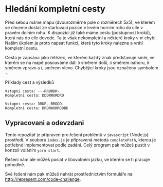 # Hledání kompletní cesty
Před sebou máme mapu (dvourozměrné pole o rozměrech 5x5), ve kterém se chceme dostat ze startovací pozice v levém horním rohu do cíle v pravém dolním rohu. K dispozici již také máme cestu (postupnost kroků), která nás do cíle dovede. Ta je však nekompletní a některé kroky v ní chybí. Naším úkolem je proto napsat funkci, která tyto kroky nalezne a vrátí kompletní cestu.

Cesta je zapsána jako řetězec, ve kterém každý znak představuje směr, ve kterém se na mapě posouváme dál: `D` směrem dolů, `U` směrem nahoru, `R` směrem vpravo a `L` směrem vlevo. Chybějící kroky jsou označeny symbolem `-`.

Příklady cest a výsledků

```
Vstupni cesta: ---RRURDR-
Kompletni cesta: DDDRRURDRD
```

```
Vstupni cesta: DRDR--RRDDD-
Kompletni cesta: DRDRUURRDDDD
```

## Vypracovani a odevzdani

Tento repozitář je připraven pro řešení problémů v `javascript` (Node.js) prostředí. V souboru `index.js` je připravená metoda `completePath`, kterou je potřebné implementovat podle zadání. Celý program pak můžeš pustit v konzoli voláním `yarn start`.

Řešení nám ale můžeš poslat v libovolném jazku, ve kterém se ti pracuje pohodlně.

Své řešení nám pak můžeš nahrát prostřednictvím formuláře na http://represent.com/code-challenge.
